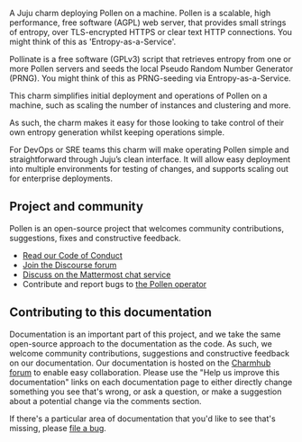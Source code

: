 A Juju charm deploying Pollen on a machine. Pollen is a scalable,
high performance, free software (AGPL) web server, that provides small
strings of entropy, over TLS-encrypted HTTPS or clear text HTTP connections.
You might think of this as 'Entropy-as-a-Service'.

Pollinate is a free software (GPLv3) script that retrieves entropy from one
or more Pollen servers and seeds the local Pseudo Random Number Generator (PRNG).
You might think of this as PRNG-seeding via Entropy-as-a-Service.

This charm simplifies initial deployment and operations of Pollen
on a machine, such as scaling the number of instances and clustering and more.

As such, the charm makes it easy for those looking to take control of their own
entropy generation whilst keeping operations simple.

For DevOps or SRE teams this charm will make operating Pollen simple and
straightforward through Juju’s clean interface. It will allow easy deployment
into multiple environments for testing of changes, and supports scaling out for
enterprise deployments.

## Project and community

Pollen is an open-source project that welcomes community contributions, suggestions, fixes and constructive feedback.
- [Read our Code of Conduct](https://ubuntu.com/community/code-of-conduct)
- [Join the Discourse forum](https://discourse.charmhub.io/tag/pollen)
- [Discuss on the Mattermost chat service](https://chat.charmhub.io/charmhub/channels/charm-dev)
- Contribute and report bugs to [the Pollen operator](https://github.com/canonical/pollen-operator)

## Contributing to this documentation

Documentation is an important part of this project, and we take the same open-source approach to the documentation as the code. As such, we welcome community contributions, suggestions and constructive feedback on our documentation. Our documentation is hosted on the [Charmhub forum](https://discourse.charmhub.io/) to enable easy collaboration. Please use the "Help us improve this documentation" links on each documentation page to either directly change something you see that's wrong, or ask a question, or make a suggestion about a potential change via the comments section.

If there's a particular area of documentation that you'd like to see that's missing, please [file a bug](https://github.com/canonical/pollen-operator/issues).
